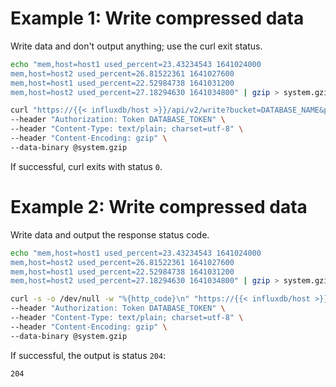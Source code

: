 # Example 1: Write compressed data

Write data and don't output anything; use the curl exit status.

```sh
echo "mem,host=host1 used_percent=23.43234543 1641024000
mem,host=host2 used_percent=26.81522361 1641027600
mem,host=host1 used_percent=22.52984738 1641031200
mem,host=host2 used_percent=27.18294630 1641034800" | gzip > system.gzip

curl "https://{{< influxdb/host >}}/api/v2/write?bucket=DATABASE_NAME&precision=s" \
--header "Authorization: Token DATABASE_TOKEN" \
--header "Content-Type: text/plain; charset=utf-8" \
--header "Content-Encoding: gzip" \
--data-binary @system.gzip
```

If successful, curl exits with status `0`.

# Example 2: Write compressed data

Write data and output the response status code.

```sh
echo "mem,host=host1 used_percent=23.43234543 1641024000
mem,host=host2 used_percent=26.81522361 1641027600
mem,host=host1 used_percent=22.52984738 1641031200
mem,host=host2 used_percent=27.18294630 1641034800" | gzip > system.gzip

curl -s -o /dev/null -w "%{http_code}\n" "https://{{< influxdb/host >}}/api/v2/write?bucket=DATABASE_NAME&precision=s" \
--header "Authorization: Token DATABASE_TOKEN" \
--header "Content-Type: text/plain; charset=utf-8" \
--header "Content-Encoding: gzip" \
--data-binary @system.gzip
```

If successful, the output is status `204`:

<!--pytest-codeblocks:expected-output-->

```
204
```
